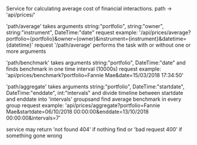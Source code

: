 Service for calculating average cost of financial interactions.
path -> 'api/prices/'

'path/average' takes arguments string:"portfolio", string:"owner", string:"instrument", DateTime:"date"
request example: '/api/prices/average?portfolio={portfolio}&owner={owner}&instrument={instrument}&datetime={datetime}'
request '/path/average' performs the task with or without one or more arguments

'path/benchmark' takes arguments string:"portfolio", DateTime:"date" and finds benchmark in one time interval (10000s)
request example: 'api/prices/benchmark?portfolio=Fannie Mae&date=15/03/2018 17:34:50'

'path/aggregate' takes arguments string:"portfolio", DateTime:"startdate", DateTime:"enddate", int:"intervals" and divide timeline 
between startdate and enddate into 'intervals' groupsand find average benchmark in every group
request example: 'api/prices/aggregate?portfolio=Fannie Mae&startdate=06/10/2018 00:00:00&enddate=13/10/2018 00:00:00&intervals=7'

service may return 'not found 404' if nothing find or 'bad request 400' if something gone wrong
